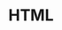 ---
title: "HTML"
description: "HTML adalah bahasa markup untuk membuat halaman web"
icon: "html5"
---